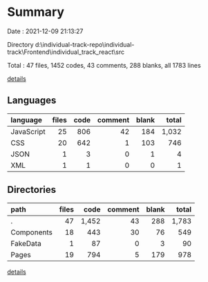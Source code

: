 # Summary

Date : 2021-12-09 21:13:27

Directory d:\individual-track-repo\individual-track\Frontend\individual_track_react\src

Total : 47 files,  1452 codes, 43 comments, 288 blanks, all 1783 lines

[details](details.md)

## Languages
| language | files | code | comment | blank | total |
| :--- | ---: | ---: | ---: | ---: | ---: |
| JavaScript | 25 | 806 | 42 | 184 | 1,032 |
| CSS | 20 | 642 | 1 | 103 | 746 |
| JSON | 1 | 3 | 0 | 1 | 4 |
| XML | 1 | 1 | 0 | 0 | 1 |

## Directories
| path | files | code | comment | blank | total |
| :--- | ---: | ---: | ---: | ---: | ---: |
| . | 47 | 1,452 | 43 | 288 | 1,783 |
| Components | 18 | 443 | 30 | 76 | 549 |
| FakeData | 1 | 87 | 0 | 3 | 90 |
| Pages | 19 | 794 | 5 | 179 | 978 |

[details](details.md)